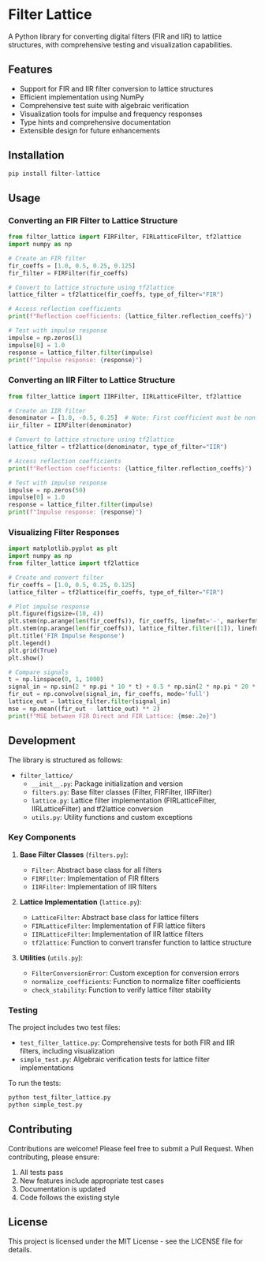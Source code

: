 # Filter Lattice

A Python library for converting digital filters (FIR and IIR) to lattice structures, with comprehensive testing and visualization capabilities.

## Features

- Support for FIR and IIR filter conversion to lattice structures
- Efficient implementation using NumPy
- Comprehensive test suite with algebraic verification
- Visualization tools for impulse and frequency responses
- Type hints and comprehensive documentation
- Extensible design for future enhancements

## Installation

```bash
pip install filter-lattice
```

## Usage

### Converting an FIR Filter to Lattice Structure

```python
from filter_lattice import FIRFilter, FIRLatticeFilter, tf2lattice
import numpy as np

# Create an FIR filter
fir_coeffs = [1.0, 0.5, 0.25, 0.125]
fir_filter = FIRFilter(fir_coeffs)

# Convert to lattice structure using tf2lattice
lattice_filter = tf2lattice(fir_coeffs, type_of_filter="FIR")

# Access reflection coefficients
print(f"Reflection coefficients: {lattice_filter.reflection_coeffs}")

# Test with impulse response
impulse = np.zeros(1)
impulse[0] = 1.0
response = lattice_filter.filter(impulse)
print(f"Impulse response: {response}")
```

### Converting an IIR Filter to Lattice Structure

```python
from filter_lattice import IIRFilter, IIRLatticeFilter, tf2lattice

# Create an IIR filter
denominator = [1.0, -0.5, 0.25]  # Note: First coefficient must be non-zero
iir_filter = IIRFilter(denominator)

# Convert to lattice structure using tf2lattice
lattice_filter = tf2lattice(denominator, type_of_filter="IIR")

# Access reflection coefficients
print(f"Reflection coefficients: {lattice_filter.reflection_coeffs}")

# Test with impulse response
impulse = np.zeros(50)
impulse[0] = 1.0
response = lattice_filter.filter(impulse)
print(f"Impulse response: {response}")
```

### Visualizing Filter Responses

```python
import matplotlib.pyplot as plt
import numpy as np
from filter_lattice import tf2lattice

# Create and convert filter
fir_coeffs = [1.0, 0.5, 0.25, 0.125]
lattice_filter = tf2lattice(fir_coeffs, type_of_filter="FIR")

# Plot impulse response
plt.figure(figsize=(10, 4))
plt.stem(np.arange(len(fir_coeffs)), fir_coeffs, linefmt='-', markerfmt='o', basefmt=' ', label='FIR Direct')
plt.stem(np.arange(len(fir_coeffs)), lattice_filter.filter([1]), linefmt='-', markerfmt='x', basefmt=' ', label='FIR Lattice')
plt.title('FIR Impulse Response')
plt.legend()
plt.grid(True)
plt.show()

# Compare signals
t = np.linspace(0, 1, 1000)
signal_in = np.sin(2 * np.pi * 10 * t) + 0.5 * np.sin(2 * np.pi * 20 * t)
fir_out = np.convolve(signal_in, fir_coeffs, mode='full')
lattice_out = lattice_filter.filter(signal_in)
mse = np.mean((fir_out - lattice_out) ** 2)
print(f"MSE between FIR Direct and FIR Lattice: {mse:.2e}")
```

## Development

The library is structured as follows:

- `filter_lattice/`
  - `__init__.py`: Package initialization and version
  - `filters.py`: Base filter classes (Filter, FIRFilter, IIRFilter)
  - `lattice.py`: Lattice filter implementation (FIRLatticeFilter, IIRLatticeFilter) and tf2lattice conversion
  - `utils.py`: Utility functions and custom exceptions

### Key Components

1. **Base Filter Classes** (`filters.py`):
   - `Filter`: Abstract base class for all filters
   - `FIRFilter`: Implementation of FIR filters
   - `IIRFilter`: Implementation of IIR filters

2. **Lattice Implementation** (`lattice.py`):
   - `LatticeFilter`: Abstract base class for lattice filters
   - `FIRLatticeFilter`: Implementation of FIR lattice filters
   - `IIRLatticeFilter`: Implementation of IIR lattice filters
   - `tf2lattice`: Function to convert transfer function to lattice structure

3. **Utilities** (`utils.py`):
   - `FilterConversionError`: Custom exception for conversion errors
   - `normalize_coefficients`: Function to normalize filter coefficients
   - `check_stability`: Function to verify lattice filter stability

### Testing

The project includes two test files:
- `test_filter_lattice.py`: Comprehensive tests for both FIR and IIR filters, including visualization
- `simple_test.py`: Algebraic verification tests for lattice filter implementations

To run the tests:
```bash
python test_filter_lattice.py
python simple_test.py
```

## Contributing

Contributions are welcome! Please feel free to submit a Pull Request. When contributing, please ensure:
1. All tests pass
2. New features include appropriate test cases
3. Documentation is updated
4. Code follows the existing style

## License

This project is licensed under the MIT License - see the LICENSE file for details. 